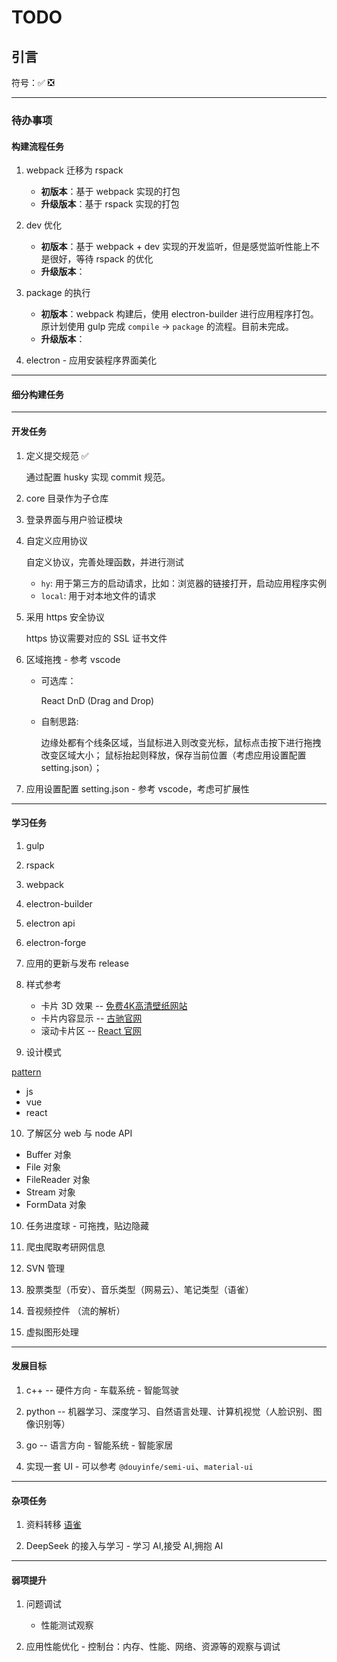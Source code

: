 # TODO

## 引言

符号：✅ ❎

---

### 待办事项

#### 构建流程任务

<!-- ***** ***** ***** ***** 基础构建流程: compile | package | dev ***** ***** ***** ***** -->

1. webpack 迁移为 rspack

   - **初版本**：基于 webpack 实现的打包
   - **升级版本**：基于 rspack 实现的打包

2. dev 优化

   - **初版本**：基于 webpack + dev 实现的开发监听，但是感觉监听性能上不是很好，等待 rspack 的优化
   - **升级版本**：

3. package 的执行

   - **初版本**：webpack 构建后，使用 electron-builder 进行应用程序打包。
     原计划使用 gulp 完成 `compile` -> `package` 的流程。目前未完成。
   - **升级版本**：

4. electron - 应用安装程序界面美化

---

#### 细分构建任务

<!--- ***** ***** ***** ***** 细分构建任务： webpack | rspack  ***** ***** ***** ***** -->

---

#### 开发任务

<!-- ***** ***** ***** ***** 开发任务  ***** ***** ***** ***** -->

1. 定义提交规范 ✅

   通过配置 husky 实现 commit 规范。

2. core 目录作为子仓库

3. 登录界面与用户验证模块

4. 自定义应用协议

   自定义协议，完善处理函数，并进行测试

   - `hy`: 用于第三方的启动请求，比如：浏览器的链接打开，启动应用程序实例
   - `local`: 用于对本地文件的请求

5. 采用 https 安全协议

   https 协议需要对应的 SSL 证书文件

6. 区域拖拽 - 参考 vscode

   - 可选库：

     React DnD (Drag and Drop)

   - 自制思路:

     边缘处都有个线条区域，当鼠标进入则改变光标，鼠标点击按下进行拖拽改变区域大小；
     鼠标抬起则释放，保存当前位置（考虑应用设置配置 setting.json）；

7. 应用设置配置 setting.json - 参考 vscode，考虑可扩展性

---

#### 学习任务

<!-- ***** ***** ***** ***** 学习任务  ***** ***** ***** ***** -->

1. gulp

2. rspack

3. webpack

4. electron-builder

5. electron api

6. electron-forge

7. 应用的更新与发布 release

8. 样式参考

   - 卡片 3D 效果 -- [免费4K高清壁纸网站](https://haowallpaper.com/)
   - 卡片内容显示 -- [古驰官网](https://www.gucci.cn/)
   - 滚动卡片区 -- [React 官网](https://zh-hans.react.dev/)

9. 设计模式

[pattern](https://www.patterns.dev/)

- js
- vue
- react

10. 了解区分 web 与 node API

- Buffer 对象
- File 对象
- FileReader 对象
- Stream 对象
- FormData 对象

10. 任务进度球 - 可拖拽，贴边隐藏

11. 爬虫爬取考研网信息

12. SVN 管理

13. 股票类型（币安）、音乐类型（网易云）、笔记类型（语雀）

14. 音视频控件 （流的解析）

15. 虚拟图形处理

---

#### 发展目标

1. c++ -- 硬件方向 - 车载系统 - 智能驾驶

2. python -- 机器学习、深度学习、自然语言处理、计算机视觉（人脸识别、图像识别等）

3. go -- 语言方向 - 智能系统 - 智能家居

4. 实现一套 UI - 可以参考 `@douyinfe/semi-ui`、`material-ui`

---

#### 杂项任务

<!-- ***** ***** ***** ***** 杂项任务  ***** ***** ***** ***** -->

1. 资料转移 [语雀](https://www.yuque.com/yanbin-rwuuc)

2. DeepSeek 的接入与学习 - 学习 AI,接受 AI,拥抱 AI

---

#### 弱项提升

<!-- ***** ***** ***** ***** 对个人短板进行提升  ***** ***** ***** ***** -->

1. 问题调试

   - 性能测试观察

2. 应用性能优化 - 控制台：内存、性能、网络、资源等的观察与调试
